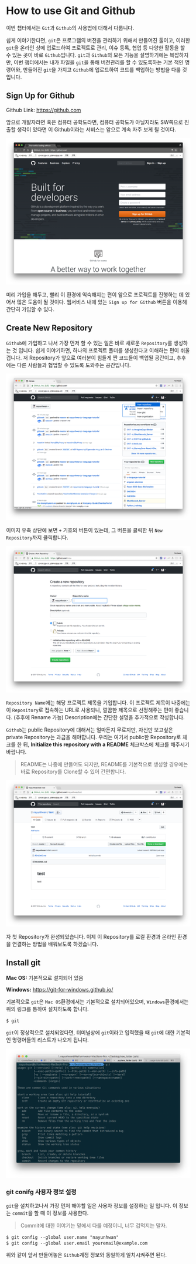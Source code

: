 # How to use Git and Github

이번 챕터에서는 `Git`과 `Github`의 사용법에 대해서 다룹니다.

쉽게 이야기한다면, `git`은 프로그램의 버전을 관리하기 위해서 만들어진 툴이고, 이러한 `git`을 온라인 상에 업로드하여 프로젝트로 관리, 이슈 등록, 협업 등 다양한 활동을 할 수 있는 곳이 바로 `Github`입니다. `git`과 `Github`의 모든 기능을 설명하기에는 복잡하지만, 이번 챕터에서는 내가 파일을 `git`을 통해 버전관리를 할 수 있도록하는 기본 적인 명령어와, 만들어진 `git`을 가지고 `Github`에 업로드하여 코드를 백업하는 방법을 다룰 것입니다.

## Sign Up for Github

Github Link: <https://github.com>

앞으로 개발자라면 혹은 컴퓨터 공학도라면, 컴퓨터 공학도가 아닐지라도 SW쪽으로 진출할 생각이 있다면 이 Github이라는 서비스는 앞으로 계속 자주 보게 될 것이다.

![](/assets/chapter2/github.png)

미리 가입을 해두고, 빨리 이 환경에 익숙해지는 편이 앞으로 프로젝트를 진행하는 데 있어서 많은 도움이 될 것이다.
웹서비스 내에 있는 `Sign up for Github` 버튼을 이용해 간단히 가입할 수 있다.

## Create New Repository

`Github`에 가입하고 나서 가장 먼저 할 수 있는 일은 바로 새로운 `Repository`를 생성하는 것 입니다. 쉽게 이야기하면, 하나의 프로젝트 폴더를 생성한다고 이해하는 편이 쉬울 겁니다. 저 Repository가 앞으로 여러분이 힘들게 짠 코드들이 백업될 공간이고, 추후에는 다른 사람들과 협업할 수 있도록 도와주는 공간입니다.

![](/assets/chapter2/new_repo.png)

이미지 우측 상단에 보면 `+` 기호의 버튼이 있는데, 그 버튼을 클릭한 뒤 `New Repository`까지 클릭합니다.

![](/assets/chapter2/create_repo.png)

`Repository Name`에는 해당 프로젝트 제목을 기입합니다. 이 프로젝트 제목이 나중에는 이 `Repository`로 접속하는 URL로 사용되니, 깔끔한 제목으로 선정해주는 편이 좋습니다. (추후에 Rename 가능) Description에는 간단한 설명을 추가적으로 작성합니다.

`Github`는 public Repository에 대해서는 얼마든지 무료지만, 자신만 보고싶은 private Repository는 과금을 해야합니다. 우리는 여기서 public한 Repository로 체크를 한 뒤, **Initialize this repository with a README** 체크박스에 체크를 해주시기 바랍니다.

> README는 나중에 만들어도 되지만, README를 기본적으로 생성할 경우에는 바로 Repository를 Clone할 수 있어 간편합니다.

![](/assets/chapter2/test.png)

자 첫 Repository가 완성되었습니다. 이제 이 Repository를 로컬 환경과 온라인 환경을 연결하는 방법을 배워보도록 하겠습니다.


## Install git

**Mac OS:** 기본적으로 설치되어 있음

**Windows:** <https://git-for-windows.github.io/>

기본적으로 `git`은 `Mac OS`환경에서는 기본적으로 설치되어있으며, `Windows`환경에서는 위의 링크를 통하여 설치하도록 합니다.
```
$ git
```
`git`이 정상적으로 설치되었다면, 터미널상에 `git`이라고 입력했을 때 `git`에 대한 기본적인 명령어들의 리스트가 나오게 됩니다.

![](/assets/chapter2/git.png)

### git conifg 사용자 정보 설정
`git`을 설치하고나서 가장 먼저 해야할 일은 사용자 정보를 설정하는 일 입니다. 이 정보는 `commit`을 할 때 이 정보를 사용한다.

> Commit에 대한 이야기는 밑에서 다룰 예정이니, 너무 겁먹지는 말자.

```
$ git config --global user.name "nayunhwan"
$ git config --global user.email youremail@example.com
```

위와 같이 앞서 만들어놓은 `Github`계정 정보와 동일하게 일치시켜주면 된다.
